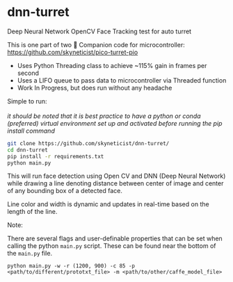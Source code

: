 # dnn-turret
Deep Neural Network OpenCV Face Tracking test for auto turret

This is one part of two 🥨
Companion code for microcontroller: https://github.com/skyneticist/pico-turret-pio

- Uses Python Threading class to achieve ~115% gain in frames per second
- Uses a LIFO queue to pass data to microcontroller via Threaded function
- Work In Progress, but does run without any headache

Simple to run:
<br>
<br>
_it should be noted that it is best practice to have a python or conda (preferred) virtual environment set up and activated before running the pip install command_

```Bash
git clone https://github.com/skyneticist/dnn-turret/
cd dnn-turret
pip install -r requirements.txt
python main.py
```

This will run face detection using Open CV and DNN (Deep Neural Network) while drawing a line denoting distance between center of image and center of any bounding box of a detected face.

Line color and width is dynamic and updates in real-time based on the length of the line.

Note: 

There are several flags and user-definable properties that can be set when calling the python `main.py` script.
These can be found near the bottom of the `main.py` file.

```
python main.py -w -r (1200, 900) -c 85 -p <path/to/different/prototxt_file> -m <path/to/other/caffe_model_file> 
```
